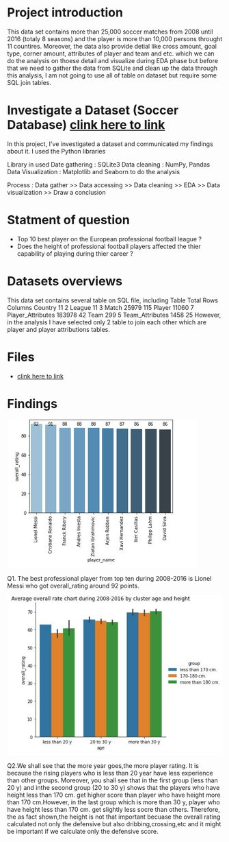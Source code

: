 # Project introduction

This data set contains more than 25,000 soccer matches from 2008 until 2016 (totaly 8 seasons) and the player is more than 10,000 persons throught 11 countires. Moreover, the
data also provide detial like cross amount, goal type, corner amount, attributes of player and team and etc. which we can do the analysis on thoese detail and visualize during
EDA phase but before that we need to gather the data from SQLite and clean up the data through this analysis, I am not going to use all of table on dataset but require some SQL
join tables.

# Investigate a Dataset (Soccer Database) [clink here to link](https://www.kaggle.com/hugomathien/soccer)

In this project, I've investigated a dataset and communicated my findings about it. I used the Python libraries 

Library in used Date gathering : SQLite3 Data cleaning : NumPy, Pandas Data Visualization : Matplotlib and Seaborn to do the analysis

Process : Data gather >> Data accessing >> Data cleaning >> EDA >> Data visualization >> Draw a conclusion

# Statment of question 

- Top 10 best player on the European professional football league ?
- Does the height of professional football players affected the thier capability of playing during thier career ?

# Datasets overviews

This data set contains several table on SQL file, including 
Table	Total Rows	   Columns
Country	     11	        2
League	     11	        3
Match	       25979	    115
Player	     11060	    7 
Player_Attributes	183978	42
Team	299	5
Team_Attributes	1458	25
However, in the analysis I have selected only 2 table to join each other which are player and player attributions tables.

# Files

- [clink here to link](https://www.kaggle.com/hugomathien/soccer)

# Findings

![alt text](https://github.com/Panuvat-Dan/Investigate-a-dataset/blob/main/chart1.JPG)

Q1. The best professional player from top ten during 2008-2016 is Lionel Messi who got overall_rating around 92 points.

![alt text](https://github.com/Panuvat-Dan/Investigate-a-dataset/blob/main/chart2.JPG)

Q2.We shall see that the more year goes,the more player rating. It is because the rising players who is less than 20 year have less experience than other groups. Moreover, you
shall see that in the first group (less than 20 y) and inthe second group (20 to 30 y) shows that the players who have height less than 170 cm. get higher score than player who
have height more than 170 cm.However, in the last group which is more than 30 y, player who have height less than 170 cm. get slightly less socre than others. Therefore, the as
fact shown,the height is not that important becuase the overall rating calculated not only the defensive but also dribbing,crossing,etc and it might be important if we calculate only the defensive score.
